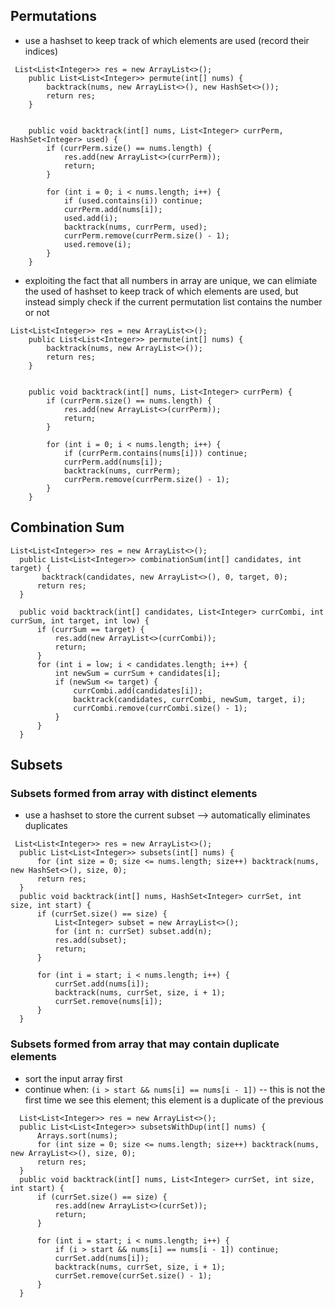 ## Permutations

- use a hashset to keep track of which elements are used (record their indices)
```
 List<List<Integer>> res = new ArrayList<>();
    public List<List<Integer>> permute(int[] nums) {
        backtrack(nums, new ArrayList<>(), new HashSet<>());
        return res;
    }
    
    
    public void backtrack(int[] nums, List<Integer> currPerm, HashSet<Integer> used) {
        if (currPerm.size() == nums.length) {
            res.add(new ArrayList<>(currPerm));
            return;
        }
        
        for (int i = 0; i < nums.length; i++) {
            if (used.contains(i)) continue;
            currPerm.add(nums[i]);
            used.add(i);
            backtrack(nums, currPerm, used);
            currPerm.remove(currPerm.size() - 1);
            used.remove(i);
        }
    }
```

- exploiting the fact that all numbers in array are unique, we can elimiate the used of hashset to keep track of which elements are used, but instead simply check if the current permutation list contains the number or not
```
List<List<Integer>> res = new ArrayList<>();
    public List<List<Integer>> permute(int[] nums) {
        backtrack(nums, new ArrayList<>());
        return res;
    }
    
    
    public void backtrack(int[] nums, List<Integer> currPerm) {
        if (currPerm.size() == nums.length) {
            res.add(new ArrayList<>(currPerm));
            return;
        }
        
        for (int i = 0; i < nums.length; i++) {
            if (currPerm.contains(nums[i])) continue;
            currPerm.add(nums[i]);
            backtrack(nums, currPerm);
            currPerm.remove(currPerm.size() - 1);
        }
    }
  ```
  
  ## Combination Sum
  ```
  List<List<Integer>> res = new ArrayList<>();
    public List<List<Integer>> combinationSum(int[] candidates, int target) {
         backtrack(candidates, new ArrayList<>(), 0, target, 0);
        return res;
    }
    
    public void backtrack(int[] candidates, List<Integer> currCombi, int currSum, int target, int low) {      
        if (currSum == target) {
            res.add(new ArrayList<>(currCombi));
            return;
        }
        for (int i = low; i < candidates.length; i++) {        
            int newSum = currSum + candidates[i];
            if (newSum <= target) {
                currCombi.add(candidates[i]);
                backtrack(candidates, currCombi, newSum, target, i);
                currCombi.remove(currCombi.size() - 1);
            }
        }
    }
  ```
  
  ## Subsets
  ### Subsets formed from array with distinct elements
  - use a hashset to store the current subset --> automatically eliminates duplicates
  ```
   List<List<Integer>> res = new ArrayList<>();
    public List<List<Integer>> subsets(int[] nums) {
        for (int size = 0; size <= nums.length; size++) backtrack(nums, new HashSet<>(), size, 0);
        return res;
    }
    public void backtrack(int[] nums, HashSet<Integer> currSet, int size, int start) {
        if (currSet.size() == size) {
            List<Integer> subset = new ArrayList<>();
            for (int n: currSet) subset.add(n);
            res.add(subset);
            return;
        }
        
        for (int i = start; i < nums.length; i++) {
            currSet.add(nums[i]);
            backtrack(nums, currSet, size, i + 1);
            currSet.remove(nums[i]);
        }
    }
  ```
  ### Subsets formed from array that may contain duplicate elements
  - sort the input array first
  - continue when: ```(i > start && nums[i] == nums[i - 1])``` -- this is not the first time we see this element; this element is a duplicate of the previous 
  ```
    List<List<Integer>> res = new ArrayList<>();
    public List<List<Integer>> subsetsWithDup(int[] nums) {
        Arrays.sort(nums);
        for (int size = 0; size <= nums.length; size++) backtrack(nums, new ArrayList<>(), size, 0);
        return res;
    }
    public void backtrack(int[] nums, List<Integer> currSet, int size, int start) {
        if (currSet.size() == size) {
            res.add(new ArrayList<>(currSet));
            return;
        }
        
        for (int i = start; i < nums.length; i++) {
            if (i > start && nums[i] == nums[i - 1]) continue;
            currSet.add(nums[i]);
            backtrack(nums, currSet, size, i + 1);
            currSet.remove(currSet.size() - 1);
        }
    }
  ```
